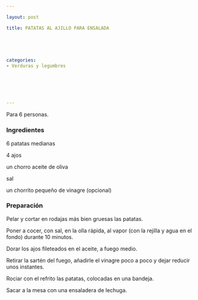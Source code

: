 ```yaml
---

layout: post

title: PATATAS AL AJILLO PARA ENSALADA





categories:
- Verduras y legumbres






---
```


Para 6 personas.

<h3>Ingredientes</h3>

6 patatas medianas

4 ajos

un chorro aceite de oliva

sal

un chorrito pequeño de vinagre (opcional)

<h3>Preparación</h3>

Pelar y cortar en rodajas más bien gruesas las patatas.

Poner a cocer, con sal, en la olla rápida, al vapor (con la rejilla y agua en el fondo) durante 10 minutos.

Dorar los ajos fileteados en el aceite, a fuego medio.

Retirar la sartén del fuego, añadirle el vinagre poco a poco y dejar reducir unos instantes.

Rociar con el refrito las patatas, colocadas en una bandeja.

Sacar a la mesa con una ensaladera de lechuga.